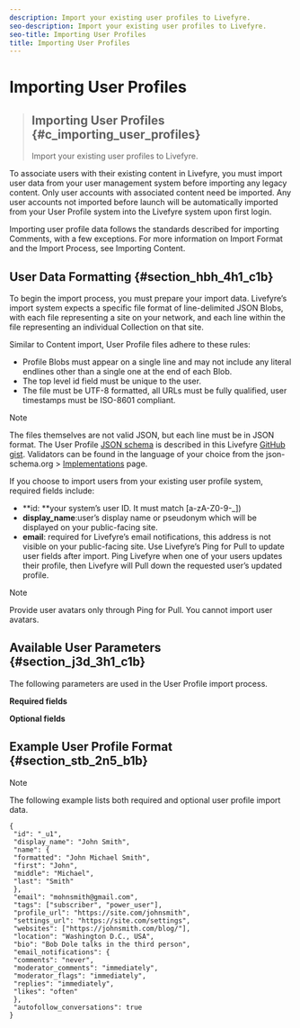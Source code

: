 ```yaml
---
description: Import your existing user profiles to Livefyre.
seo-description: Import your existing user profiles to Livefyre.
seo-title: Importing User Profiles
title: Importing User Profiles
---
```


# Importing User Profiles


>## Importing User Profiles {#c_importing_user_profiles}
>Import your existing user profiles to Livefyre.

<!-- c_importing_user_profiles.dita -->
To associate users with their existing content in Livefyre, you must import user data from your user management system before importing any legacy content. Only user accounts with associated content need be imported. Any user accounts not imported before launch will be automatically imported from your User Profile system into the Livefyre system upon first login.

Importing user profile data follows the standards described for importing Comments, with a few exceptions. For more information on Import Format and the Import Process, see Importing Content.

## User Data Formatting {#section_hbh_4h1_c1b}

To begin the import process, you must prepare your import data. Livefyre’s import system expects a specific file format of line-delimited JSON Blobs, with each file representing a site on your network, and each line within the file representing an individual Collection on that site.

Similar to Content import, User Profile files adhere to these rules:

* Profile Blobs must appear on a single line and may not include any literal endlines other than a single one at the end of each Blob.
* The top level id field must be unique to the user.
* The file must be UTF-8 formatted, all URLs must be fully qualified, user timestamps must be ISO-8601 compliant.
>[!NOTE]
>
>The files themselves are not valid JSON, but each line must be in JSON format.
The User Profile [JSON schema](https://json-schema.org/) is described in this Livefyre [GitHub gist](https://github.com/Livefyre/import-tools/blob/master/lfvalidator/jsonschema/user_schema.json). Validators can be found in the language of your choice from the json-schema.org &gt; [Implementations](https://json-schema.org/implementations.html) page.

If you choose to import users from your existing user profile system, required fields include:

* **id: **your system’s user ID. It must match [a-zA-Z0-9-_])
* **display_name**:user’s display name or pseudonym which will be displayed on your public-facing site.
* **email**: required for Livefyre’s email notifications, this address is not visible on your public-facing site.
Use Livefyre’s Ping for Pull to update user fields after import. Ping Livefyre when one of your users updates their profile, then Livefyre will Pull down the requested user’s updated profile.

>[!NOTE]
>
>Provide user avatars only through Ping for Pull. You cannot import user avatars.
## Available User Parameters {#section_j3d_3h1_c1b}

The following parameters are used in the User Profile import process.

**Required fields**

**Optional fields**

## Example User Profile Format {#section_stb_2n5_b1b}

>[!NOTE]
>
>The following example lists both required and optional user profile import data.
```
{
 "id": "_u1",
 "display_name": "John Smith",
 "name": {
 "formatted": "John Michael Smith",
 "first": "John",
 "middle": "Michael",
 "last": "Smith"
 },
 "email": "mohnsmith@gmail.com",
 "tags": ["subscriber", "power_user"],
 "profile_url": "https://site.com/johnsmith",
 "settings_url": "https://site.com/settings",
 "websites": ["https://johnsmith.com/blog/"],
 "location": "Washington D.C., USA",
 "bio": "Bob Dole talks in the third person",
 "email_notifications": {
 "comments": "never",
 "moderator_comments": "immediately",
 "moderator_flags": "immediately",
 "replies": "immediately",
 "likes": "often"
 },
 "autofollow_conversations": true
}
```
